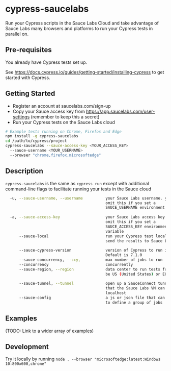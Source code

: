 # cypress-saucelabs

Run your Cypress scripts in the Sauce Labs Cloud and take advantage of Sauce Labs many browsers and platforms to run your Cypress tests in parallel on.

## Pre-requisites
You already have Cypress tests set up.

See https://docs.cypress.io/guides/getting-started/installing-cypress to get started with Cypress.

## Getting Started
* Register an account at saucelabs.com/sign-up
* Copy your Sauce access key from https://app.saucelabs.com/user-settings (remember to keep this a secret)
* Run your Cypress tests on the Sauce Labs cloud

```bash
# Example tests running on Chrome, Firefox and Edge 
npm install -g cypress-saucelabs
cd /path/to/cypress/project
cypress-saucelabs --sauce-access-key <YOUR_ACCESS_KEY> 
  --sauce-username <YOUR_USERNAME>
  --browser "chrome,firefox,microsoftedge"
```

## Description

`cypress-saucelabs` is the same as `cypress run` except with additional command-line flags to facilitate running your tests in the Sauce cloud

```bash
  -u, --sauce-username, --username          your Sauce Labs username. you can
                                            omit this if you set a
                                            SAUCE_USERNAME environment variable
                                                                        [string]
  -a, --sauce-access-key                    your Sauce Labs access key. you can
                                            omit this if you set a
                                            SAUCE_ACCESS_KEY environment
                                            variable                    [string]
      --sauce-local                         run your Cypress test locally and
                                            send the results to Sauce Labs
                                                                       [boolean]
      --sauce-cypress-version               version of Cypress to run in cloud.
                                            Default is 7.1.0            [string]
      --sauce-concurrency, --ccy,           max number of jobs to run
      --concurrency                         concurrently                [number]
      --sauce-region, --region              data center to run tests from. Can
                                            be US (United States) or EU (Europe)
                                                                        [string]
      --sauce-tunnel, --tunnel              open up a SauceConnect tunnel so
                                            that the Sauce Labs VM can access
                                            localhost                  [boolean]
      --sauce-config                        a js or json file that can be used
                                            to define a group of jobs   [string]
```

## Examples

(TODO: Link to a wider array of examples)

## Development

Try it locally by running `node . --browser "microsoftedge:latest:Windows 10:800x600,chrome"`
